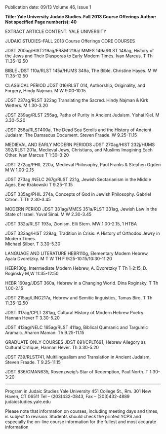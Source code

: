Publication date: 09/13
Volume 46, Issue 1

**Title: Yale University Judaic Studies–Fall 2013 Course Offerings**
**Author: Not specified**
**Page number(s): 40**

EXTRACT ARTICLE CONTENT:
YALE UNIVERSITY


JUDAIC STUDIES–FALL 2013 Course Offerings 
CORE COURSES 

JDST 200ag/HIST219ag/ER&M 219a/ MMES 149a/RLST 148ag, History of the Jews and Their Diasporas to 
Early Modern Times. Ivan Marcus. T Th 11.35-12.50 

BIBLE 
JDST 110a/RLST 145a/HUMS 349a, The Bible. Christine Hayes. M W 11.35-12.50 

CLASSICAL PERIOD 
 JDST 016/RLST 014, Authorship, Originality, and Forgery, Hindy Najman.  M W 9.00-10.15 

JDST 237ag/RLST 322ag Translating the Sacred. Hindy Najman & Kirk Wetters. M 1.30-3.20 

JDST 239ag/RLST 255ag, Paths of Purity in Ancient Judaism. Yishai Kiel. M 3.30-5.20 

JDST 256a/RLST400a, The Dead Sea Scrolls and the History of Ancient Judaism: The Damascus 
Document. Steven Fraade. W 9.25-11.15 

MEDIEVAL AND EARLY MODERN PERIODS 
JDST 270ag/HIST 232j/HUMS 392/RLST 201a, Medieval Jews, Christians, and Muslims Imagining Each 
Other. Ivan Marcus T 1:30–3:20 

JDST 272ag/PHIL 220a, Medieval Philosophy, Paul Franks & Stephen Ogden M W 1.00-2.15 

JDST 273ag /NELC 267g/RLST 221g, Jewish Sectarianism in the Middle Ages, Eve Krakowski T 9.25-11.15 

JDST 335ag/PHIL 274a, Concepts of God in Jewish Philosophy. Gabriel Citron. T Th 2.30-3.45   

MODERN PERIOD 
JDST 331ag/MMES 351a/RLST 331ag, Jewish Law in the State of Israel. Yuval Sinai. M W 2.30-3.45 

JDST 332a/RLST 193a, Zionism. Elli Stern. MW 1.00-2.15, 1 HTBA 

JDST 333ag/HIST 229ag, Tradition in Crisis: A History of Orthodox Jewry in Modern Times.  
Michael Silber. T 3.30-5.30   

LANGUAGE AND LITERATURE 
HEBR110g, Elementary Modern Hebrew, Ayala Dvoretzky.  M T W TH F 9:25-10:15/10:30-11:20   

HEBR130g, Intermediate Modern Hebrew, A. Dvoretzky T Th 1-2:15, D. Roginsky M,W 11:35-12:50 

HEBR 160ag/JDST 360a, Hebrew in a Changing World. Dina Roginsky. T Th 1.00-2.15 

JDST 215ag/LING217a, Hebrew and Semitic linguistics, Tamas Biro, T Th 11.35-12.50 

JDST 317ag/CPLT 281ag, Cultural History of Modern Hebrew Poetry. Hannan Hever T 3.30-5.20 

JDST 413ag/NELC 165ag/RLST 411ag, Biblical Qumranic and Targumic Aramaic. Aharon Maman. 
Th 9.25-11.15  

GRADUATE ONLY COURSES 
JDST 691/CPLT691, Hebrew Allegory as Cultural Critique, Hannan Hever.  Th 3.30-5.20 

JDST 739/RLST741, Multilingualism and Translation in Ancient Judaism, Steven Fraade. T 9.25-11.15  

JDST 836/GMAN635, Rosenzweig’s Star of Redemption, Paul North. T 1:30-3:20   
_____________________________________________________________ 

Program in Judaic Studies 
Yale University 
451 College St., Rm. 301 
New Haven, CT 06511 
Tel – (203)432-0843,  Fax – (203)432-4889 
judaicstudies.yale.edu 

Please note that information on courses, including meeting days and times, is subject to revision. 
Students should check the printed YCPS and especially the on-line course information for the fullest 
and most accurate information